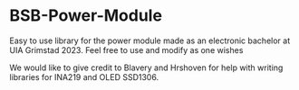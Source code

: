 # BSB-Power-Module

Easy to use library for the power module made as an electronic bachelor at UIA Grimstad 2023.
Feel free to use and modify as one wishes

We would like to give credit to Blavery and Hrshoven for help with writing libraries for INA219 and OLED SSD1306. 
